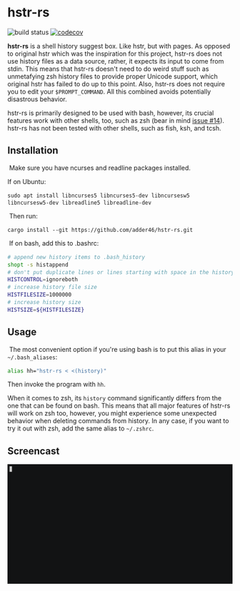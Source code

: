 # hstr-rs

![build status](https://github.com/adder46/hstr-rs/workflows/CI/badge.svg) [![codecov](https://codecov.io/gh/adder46/hstr-rs/branch/master/graph/badge.svg?token=0BZM100XU5)](https://codecov.io/gh/adder46/hstr-rs)

**hstr-rs** is a shell history suggest box. Like hstr, but with pages. As opposed to original hstr which was the inspiration for this project, hstr-rs does not use history files as a data source, rather, it expects its input to come from stdin. This means that hstr-rs doesn't need to do weird stuff such as unmetafying zsh history files to provide proper Unicode support, which original hstr has failed to do up to this point. Also, hstr-rs does not require you to edit your `$PROMPT_COMMAND`. All this combined avoids potentially disastrous behavior.

hstr-rs is primarily designed to be used with bash, however, its crucial features work with other shells, too, such as zsh (bear in mind [issue #14](https://github.com/adder46/hstr-rs/issues/14)).
hstr-rs has not been tested with other shells, such as fish, ksh, and tcsh.
​
## Installation
​
Make sure you have ncurses and readline packages installed.

If on Ubuntu:
​
```
sudo apt install libncurses5 libncurses5-dev libncursesw5 libncursesw5-dev libreadline5 libreadline-dev
```
​
Then run:
​
```
cargo install --git https://github.com/adder46/hstr-rs.git
```
​
If on bash, add this to .bashrc:

```bash
# append new history items to .bash_history
shopt -s histappend 
# don't put duplicate lines or lines starting with space in the history
HISTCONTROL=ignoreboth
# increase history file size
HISTFILESIZE=1000000
# increase history size
HISTSIZE=${HISTFILESIZE}
```

## Usage
​
The most convenient option if you're using bash is to put this alias in your `~/.bash_aliases`:

```sh
alias hh="hstr-rs < <(history)"
```

Then invoke the program with `hh`.

When it comes to zsh, its `history` command significantly differs from the one that can be found on bash. This means that all major features of hstr-rs will work on zsh too, however, you might experience some unexpected behavior when deleting commands from history. In any case, if you want to try it out with zsh, add the same alias to `~/.zshrc`.
​
## Screencast

![screenshot](hstr-rs.gif)
